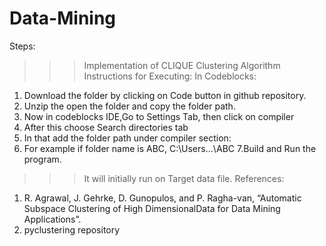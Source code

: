 # Data-Mining
Steps:
>>>Implementation of CLIQUE Clustering Algorithm
>>>Instructions for Executing:
>>>In Codeblocks:
1. Download the folder by clicking on Code button in github repository.
2. Unzip the open the folder and copy the folder path.
3. Now in codeblocks IDE,Go to Settings Tab, then click on compiler
4. After this choose Search directories tab 
5. In that add the folder path under compiler section:
6. For example if folder name is ABC,
      C:\Users\...\ABC
7.Build and Run the program.
>>>It will initially run on Target data file.
References:
1. R.  Agrawal,  J.  Gehrke,  D.  Gunopulos,  and  P.  Ragha-van, “Automatic Subspace Clustering of High DimensionalData for Data Mining Applications”.
2. pyclustering repository
